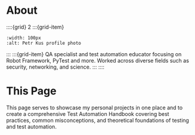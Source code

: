 # About
::::{grid} 2
:::{grid-item}
```{figure} /images/petr_kus.jpg
:width: 100px
:alt: Petr Kus profile photo
```
:::
:::{grid-item}
QA specialist and test automation educator focusing on Robot Framework, PyTest and more. Worked across diverse fields such as security, networking, and science.
:::
::::

# This Page
This page serves to showcase my personal projects in one place and to create a comprehensive Test Automation Handbook covering best practices, common misconceptions, and theoretical foundations of testing and test automation.